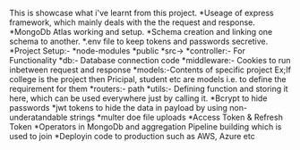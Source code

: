 This is showcase what i've learnt from this project.
*Useage of express framework, which mainly deals with the the request and response.
*MongoDb Atlas working and setup.
*Schema creation and linking one schema to another.
*.env file to keep tokens and passwords secretive.
*Project Setup:-
                *node-modules
                *public
                *src->
                      *controller:- For Functionality 
                      *db:- Database connection code
                      *middleware:- Cookies to run inbetween request and response
                      *models:-Contents of specific project Ex;If college is the project then Pricipal, student etc are models i.e. to define the requirement for them
                      *routers:- path
                      *utils:- Defining function and storing it here, which can be used everywhere just by calling it.
*Bcrypt to hide passwords
*jwt tokens to hide the data in payload by using non-underatandable strings
*multer doe file uploads
*Access Token & Refresh Token
*Operators in MongoDb and aggregation Pipeline building which is used to join
*Deployin code to production such as AWS, Azure etc
                              
                      
